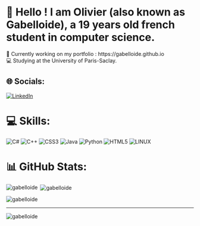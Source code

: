 <h1>👋 Hello ! I am Olivier (also known as Gabelloide), a 19 years old french student in computer science.</h1>
💠 Currently working on my portfolio : https://gabelloide.github.io<br>💻 Studying at the University of Paris-Saclay.


## 🌐 Socials:
[![LinkedIn](https://img.shields.io/badge/LinkedIn-%230077B5.svg?logo=linkedin&logoColor=white)](https://linkedin.com/in/olivier-gabelle) 

# 💻 Skills:
![C#](https://img.shields.io/badge/c%23-%23239120.svg?style=for-the-badge&logo=c-sharp&logoColor=white) ![C++](https://img.shields.io/badge/c++-%2300599C.svg?style=for-the-badge&logo=c%2B%2B&logoColor=white) ![CSS3](https://img.shields.io/badge/css3-%231572B6.svg?style=for-the-badge&logo=css3&logoColor=white) ![Java](https://img.shields.io/badge/java-%23ED8B00.svg?style=for-the-badge&logo=java&logoColor=white) ![Python](https://img.shields.io/badge/python-3670A0?style=for-the-badge&logo=python&logoColor=ffdd54) ![HTML5](https://img.shields.io/badge/html5-%23E34F26.svg?style=for-the-badge&logo=html5&logoColor=white) ![LINUX](https://img.shields.io/badge/Linux-FCC624?style=for-the-badge&logo=linux&logoColor=black) 

# 📊 GitHub Stats:
<p><img align="left" src="https://github-readme-stats.vercel.app/api/top-langs?username=gabelloide&show_icons=true&locale=en&layout=compact" alt="gabelloide" /></p>

<p>&nbsp;<img align="center" src="https://github-readme-stats.vercel.app/api?username=gabelloide&show_icons=true&locale=en" alt="gabelloide" /></p>

<p><img align="center" src="https://github-readme-streak-stats.herokuapp.com/?user=gabelloide&" alt="gabelloide" /></p>

---
<p align="left"> <img src="https://komarev.com/ghpvc/?username=gabelloide&label=Profile%20views&color=0e75b6&style=flat" alt="gabelloide" /> </p>
